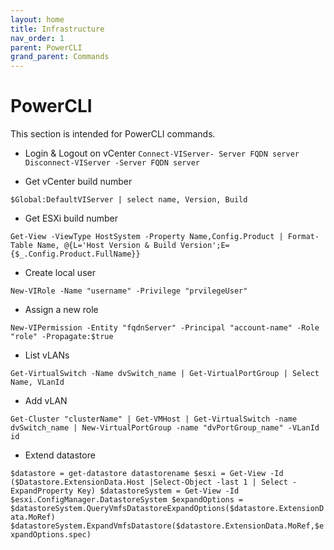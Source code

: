 ```yaml
---
layout: home
title: Infrastructure
nav_order: 1
parent: PowerCLI
grand_parent: Commands
---
```


PowerCLI
=======

This section is intended for PowerCLI commands.

- Login & Logout on vCenter
`Connect-VIServer- Server FQDN server`
`Disconnect-VIServer -Server FQDN server`

- Get vCenter build number

`$Global:DefaultVIServer | select name, Version, Build`

- Get ESXi build number

`Get-View -ViewType HostSystem -Property Name,Config.Product | Format-Table Name, @{L='Host Version & Build Version';E={$_.Config.Product.FullName}}`

- Create local user

`New-VIRole -Name "username" -Privilege "prvilegeUser"`

- Assign a new role

`New-VIPermission -Entity "fqdnServer" -Principal "account-name" -Role "role" -Propagate:$true`

- List vLANs

`Get-VirtualSwitch -Name dvSwitch_name | Get-VirtualPortGroup | Select Name, VLanId`

- Add vLAN

`Get-Cluster "clusterName" | Get-VMHost | Get-VirtualSwitch -name dvSwitch_name | New-VirtualPortGroup -name "dvPortGroup_name" -VLanId id`

- Extend datastore

`$datastore = get-datastore datastorename
$esxi = Get-View -Id ($Datastore.ExtensionData.Host |Select-Object -last 1 | Select -ExpandProperty Key)
$datastoreSystem = Get-View -Id $esxi.ConfigManager.DatastoreSystem
$expandOptions = $datastoreSystem.QueryVmfsDatastoreExpandOptions($datastore.ExtensionData.MoRef)
$datastoreSystem.ExpandVmfsDatastore($datastore.ExtensionData.MoRef,$expandOptions.spec)`

